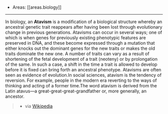 
- Areas: [[areas.biology]]

---

In biology, an **Atavism** is a modification of a biological structure whereby an ancestral genetic trait reappears after having been lost through evolutionary change in previous generations. Atavisms can occur in several ways; one of which is when genes for previously existing phenotypic features are preserved in DNA, and these become expressed through a mutation that either knocks out the dominant genes for the new traits or makes the old traits dominate the new one. A number of traits can vary as a result of shortening of the fetal development of a trait (neoteny) or by prolongation of the same. In such a case, a shift in the time a trait is allowed to develop before it is fixed can bring forth an ancestral phenotype. Atavisms are often seen as evidence of evolution.In social sciences, atavism is the tendency of reversion. For example, people in the modern era reverting to the ways of thinking and acting of a former time.The word atavism is derived from the Latin atavus—a great-great-great-grandfather or, more generally, an ancestor.

> - via [Wikipedia](https://en.wikipedia.org/wiki/Atavism)
